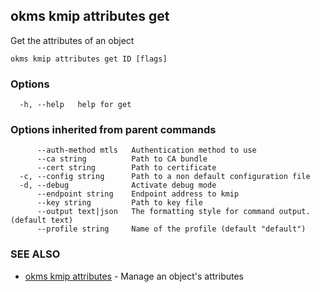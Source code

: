 ## okms kmip attributes get

Get the attributes of an object

```
okms kmip attributes get ID [flags]
```

### Options

```
  -h, --help   help for get
```

### Options inherited from parent commands

```
      --auth-method mtls   Authentication method to use
      --ca string          Path to CA bundle
      --cert string        Path to certificate
  -c, --config string      Path to a non default configuration file
  -d, --debug              Activate debug mode
      --endpoint string    Endpoint address to kmip
      --key string         Path to key file
      --output text|json   The formatting style for command output. (default text)
      --profile string     Name of the profile (default "default")
```

### SEE ALSO

* [okms kmip attributes](okms_kmip_attributes.md)	 - Manage an object's attributes

